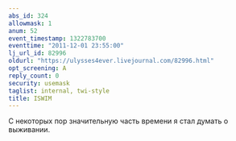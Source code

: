```yaml
---
abs_id: 324
allowmask: 1
anum: 52
event_timestamp: 1322783700
eventtime: "2011-12-01 23:55:00"
lj_url_id: 82996
oldurl: "https://ulysses4ever.livejournal.com/82996.html"
opt_screening: A
reply_count: 0
security: usemask
taglist: internal, twi-style
title: ISWIM
---
```


С некоторых пор значительную часть времени я стал думать о выживании.

